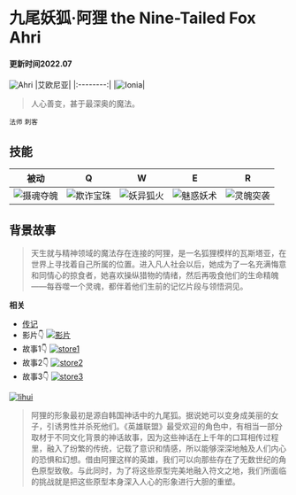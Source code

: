 # 九尾妖狐·阿狸  the Nine-Tailed Fox Ahri
#### 更新时间2022.07


![Ahri](https://bkimg.cdn.bcebos.com/pic/0df431adcbef7609f09d1d0726dda3cc7dd99e90?x-bce-process=image/resize,m_lfit,w_600,limit_1/format,f_auto)
|艾欧尼亚|
|:--------:|
|![Ionia](https://game.gtimg.cn/images/lol/universe/images/iona_emblem.png)|
> 人心善变，甚于最深奥的魔法。

`法师`  `刺客`

## 技能
被动|Q|W|E|R
----|-|-|-|-
![摄魂夺魄](https://game.gtimg.cn/images/lol/act/img/passive/Ahri_SoulEater2.png)|![欺诈宝珠](https://game.gtimg.cn/images/lol/act/img/spell/AhriOrbofDeception.png)|![妖异狐火](https://game.gtimg.cn/images/lol/act/img/spell/AhriFoxFire.png)|![魅惑妖术](https://game.gtimg.cn/images/lol/act/img/spell/AhriSeduce.png)|![灵魄突袭](https://game.gtimg.cn/images/lol/act/img/spell/AhriTumble.png)


## 背景故事
>天生就与精神领域的魔法存在连接的阿狸，是一名狐狸模样的瓦斯塔亚，在世界上寻找着自己所属的位置。进入凡人社会以后，她成为了一名充满悔意和同情心的掠食者，她喜欢操纵猎物的情绪，然后再吸食他们的生命精魄——每吞噬一个灵魂，都伴着他们生前的记忆片段与领悟洞见。


**相关**
 - [传记](https://yz.lol.qq.com/zh_CN/story/champion/ahri/)
 - 影片👇
[![影片](https://game.gtimg.cn/images/lol/universe/v1/assets/images/featuredvideocover/new-dawn.jpg)](https://v.qq.com/x/page/h0150c77woq.html)
 - 故事1👇
[![store1](https://game.gtimg.cn/images/lol/universe/v1/assets/images/vastaya-journal-long.jpg)](https://yz.lol.qq.com/zh_CN/story/vastaya-field-journal/)
 - 故事2👇
[![store2](https://game.gtimg.cn/images/lol/universe/v1/assets/images/vastaya-sketches/ahri-vastaya-sketch.jpg)](https://yz.lol.qq.com/zh_CN/story/ahri-color/)
 - 故事3👇
[![store3](https://game.gtimg.cn/images/lol/universe/v1/assets/images/ahri-short-story-artwork.jpg)](https://yz.lol.qq.com/zh_CN/story/ahri-garden-forgetting/)



[![lihui](https://lol.qq.com/act/export/artbook/content/champion/02_ahri/ahri_01.jpg)](https://lol.qq.com/act/export/artbook/index.html#chapter/champions/section/ahri)
>阿狸的形象最初是源自韩国神话中的九尾狐。据说她可以变身成美丽的女子，引诱男性并杀死他们。《英雄联盟》最受欢迎的角色中，有相当一部分取材于不同文化背景的神话故事，因为这些神话在上千年的口耳相传过程里，融入了纷繁的传统，记载了意识和情感，所以能够深深地触及人们内心的恐惧和幻想。借由阿狸这样的英雄，我们可以向那些存在了无数世纪的角色原型致敬。与此同时，为了将这些原型完美地融入符文之地，我们所面临的挑战就是把这些原型本身深入人心的形象进行大胆的重塑。

